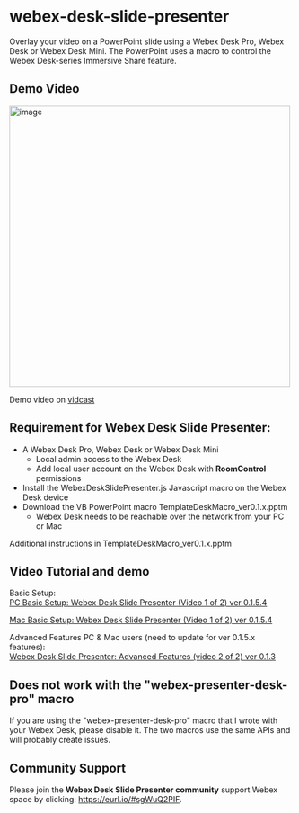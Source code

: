 # webex-desk-slide-presenter
Overlay your video on a PowerPoint slide using a Webex Desk Pro, Webex Desk or Webex Desk Mini.  The PowerPoint uses a macro to control the Webex Desk-series Immersive Share feature.  

## Demo Video
<a href="https://app.vidcast.io/share/1ca0edeb-4bb6-4e7e-af7a-b49f74530183" target="_blank" > 
  <img width="500" alt="image" src="https://user-images.githubusercontent.com/16569532/179886825-d1832a4c-43fa-4b11-b1b7-b7e955ffd3a4.png" />
</a>

Demo video on [vidcast](https://app.vidcast.io/share/1ca0edeb-4bb6-4e7e-af7a-b49f74530183/) 

## Requirement for Webex Desk Slide Presenter:

- A Webex Desk Pro, Webex Desk or Webex Desk Mini
  - Local admin access to the Webex Desk
  - Add local user account on the Webex Desk with **RoomControl** permissions
- Install the WebexDeskSlidePresenter.js Javascript macro on the Webex Desk device
- Download the VB PowerPoint macro TemplateDeskMacro_ver0.1.x.pptm 
  - Webex Desk needs to be reachable over the network from your PC or Mac 

Additional instructions in TemplateDeskMacro_ver0.1.x.pptm

## Video Tutorial and demo

Basic Setup:  
[PC Basic Setup: Webex Desk Slide Presenter (Video 1 of 2) ver 0.1.5.4](https://app.vidcast.io/share/c291aed2-193c-41bb-a4d3-bd658f9e52c3)

[Mac Basic Setup: Webex Desk Slide Presenter (Video 1 of 2) ver 0.1.5.4](https://app.vidcast.io/share/02894b1e-06a6-4484-93f4-dd86ed636043) 

Advanced Features PC & Mac users (need to update for ver 0.1.5.x features):  
[Webex Desk Slide Presenter: Advanced Features (video 2 of 2) ver 0.1.3](https://app.vidcast.io/share/e5bff32f-52fd-4977-91f9-23d9bd83e803)

## Does not work with the "webex-presenter-desk-pro" macro

If you are using the "webex-presenter-desk-pro" macro that I wrote with your Webex Desk, please disable it.  The two macros use the same APIs and will probably create issues. 

## Community Support 

Please join the **Webex Desk Slide Presenter community** support Webex space by clicking: https://eurl.io/#sgWuQ2PIF.  

